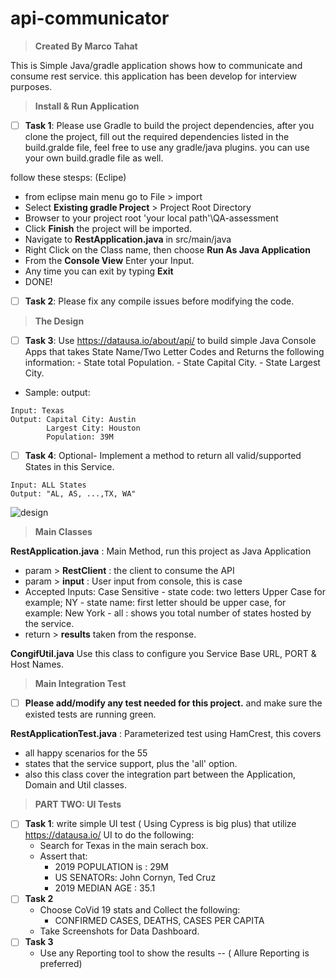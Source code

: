 # api-communicator

> **Created By Marco Tahat**

This is Simple Java/gradle application shows how to communicate and consume rest service.
this application has been develop for interview purposes.

>**Install & Run Application**
- [ ] **Task 1**: Please use Gradle to build the project dependencies, after you clone the project, fill out the required dependencies listed in the build.gralde file, feel free to use any gradle/java plugins. you can use your own build.gradle file as well.

follow these stesps: (Eclipe)
 - from eclipse main menu go to File > import
 - Select **Existing gradle Project** > Project Root Directory
 - Browser to your project root 'your local path'\QA-assessment
 - Click **Finish** the project will be imported.
 - Navigate to **RestApplication.java** in src/main/java
 - Right Click on the Class name, then choose **Run As Java Application**
 - From the **Console View** Enter your Input.
 - Any time you can exit by typing **Exit**
 - DONE! 

- [ ] **Task 2**: Please fix any compile issues before modifying the code.

> **The Design**
- [ ] **Task 3**: Use https://datausa.io/about/api/ to build simple Java Console Apps that takes State Name/Two Letter Codes and Returns the following information:
        - State total Population.
        - State Capital City. 
        - State Largest City.
* Sample: output: 
``` 
Input: Texas
Output: Capital City: Austin
        Largest City: Houston 
        Population: 39M
```
- [ ] **Task 4**: Optional- Implement a method to return all valid/supported States in this Service. 
```
Input: ALL States
Output: "AL, AS, ...,TX, WA" 
```
![design](https://user-images.githubusercontent.com/45109004/48676622-e783d600-eb2e-11e8-9222-0cb591d36529.png)

> **Main Classes**

**RestApplication.java** : 
Main Method, run this project as Java Application 
   - param > **RestClient** : the client to consume the API
   - param > **input** : User input from console, this is case 
   - Accepted Inputs: Case Sensitive
    - state code: two letters Upper Case for example; NY
    - state name: first letter should be upper case, for example: New York
    - all : shows you total number of states hosted by the service.
   - return > **results** taken from the response.

**CongifUtil.java** 
Use this class to configure you Service Base URL, PORT & Host Names.

> **Main Integration Test**
- [ ] **Please add/modify any test needed for this project.** and make sure the existed tests are running green.

**RestApplicationTest.java** : Parameterized test using HamCrest, this covers 
 - all happy scenarios for the 55 
 - states that the service support, plus the 'all' option.
 - also this class cover the integration part between the Application, Domain and Util classes.

> **PART TWO: UI Tests** 
- [ ] **Task 1**: write simple UI test ( Using Cypress is big plus) that utilize https://datausa.io/ UI to do the following: 
    - Search for Texas in the main serach box. 
    - Assert that: 
      - 2019 POPULATION is : 29M
      - US SENATORs: John Cornyn, Ted Cruz
      - 2019 MEDIAN AGE : 35.1
- [ ] **Task 2**
    - Choose CoVid 19 stats and Collect the following:
       - CONFIRMED CASES, DEATHS, CASES PER CAPITA
    - Take Screenshots for Data Dashboard. 
- [ ] **Task 3**
    - Use any Reporting tool to show the results -- ( Allure Reporting is preferred)


 

 
 

